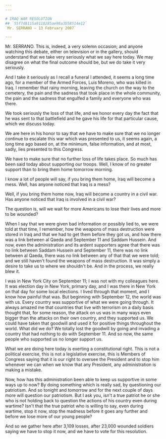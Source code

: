 ```yaml
---
---

# IRAQ WAR RESOLUTION
## `55f7d8115a9110285ae98a3b58514e12`
`Mr. SERRANO — 13 February 2007`

---
```



Mr. SERRANO. This is, indeed, a very solemn occasion; and anyone 
watching this debate, either on television or in the gallery, should 
understand that we take very seriously what we say here today. We may 
disagree on what the final outcome should be, but we do take it very 
seriously.

And I take it seriously as I recall a funeral I attended, it seems a 
long time ago, for a member of the Armed Forces, Luis Moreno, who was 
killed in Iraq. I remember that rainy morning, leaving the church on 
the way to the cemetery, the pain and the sadness that took place in 
the whole community, the pain and the sadness that engulfed a family 
and everyone who was there.

We took seriously the loss of that life, and we honor every day the 
fact that he was sent to that battlefield and he gave his life for that 
particular cause, which we discuss today.

We are here in his honor to say that we have to make sure that we no 
longer continue to escalate this war which was presented to us, it 
seems again, a long time ago based on, at the minimum, false 
information, and at most, sadly, lies presented to this Congress.



We have to make sure that no further loss of life takes place. So 
much has been said today about supporting our troops. Well, I know of 
no greater support than to bring them home tomorrow morning.

I know a lot of people will say, if you bring them home, Iraq will 
become a mess. Well, has anyone noticed that Iraq is a mess?

Well, if you bring them home now, Iraq will become a country in a 
civil war. Has anyone noticed that Iraq is involved in a civil war?

The question is, will we wait for more Americans to lose their lives 
and more to be wounded?

When I say that we were given bad information or possibly lied to, we 
were told at that time, I remember, how the weapons of mass destruction 
were stored in Iraq and that we had to get them before they got us, and 
how there was a link between al Qaeda and September 11 and Saddam 
Hussein. And now, even the administration and its ardent supporters 
agree that there was no link between Saddam Hussein and September 11, 
there was no link between al Qaeda, there was no link between any of 
that that we were told; and we still haven't found the weapons of mass 
destruction. It was simply a desire to take us to where we shouldn't 
be. And in the process, we really blew it.

I was in New York City on September 11; I was not with my colleagues 
here. It was election day in New York, primary day, and I was there in 
New York on that day for some local elections. I lived through that 
moment, and I know how painful that was. But beginning with September 
12, the world was with us. Every country was supportive of what we were 
going through. It always amazed me that countries that live with 
terrorism on a daily basis thought that, for some reason, the attack on 
us was in many ways even bigger than the attacks on their own country, 
and they supported us. We could have taken that goodwill and used it 
for positive things throughout the world. What did we do? We totally 
lost the goodwill by going and invading a country that had nothing to 
do with September 11. And so now, the same people who supported us no 
longer support us.

What we are doing here today is exerting a constitutional right. This 
is not a political exercise, this is not a legislative exercise, this 
is Members of Congress saying that it is our right to oversee the 
President and to stop him whenever we can when we know that any 
President, any administration is making a mistake.

Now, how has this administration been able to keep us supportive in 
some ways up to now? By doing something which is really sad, by 
questioning our patriotism. And so tonight and tomorrow and for the 
next couple of days more will question our patriotism. But I ask you, 
isn't a true patriot he or she who is not holding back to question the 
actions of his country even during wartime? Isn't that the true patriot 
who is willing to say, even during wartime, stop it now, stop the 
madness before it goes any further and before we lose more of our young 
people?

And so we gather here after 3,109 losses, after 23,000 wounded 
soldiers saying we have to stop it now, and we have to vote for this 
resolution.